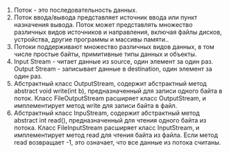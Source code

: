 <ol>
<li> Поток - это последовательность данных.
</li> 
<li> Поток ввода/вывода представляет источник ввода или пункт назначения вывода.
Поток может представлять множество различных видов источников и
направления, включая файлы дисков, устройства, другие программы и
массивы памяти..
</li>
<li> Потоки поддерживают множество различных видов данных, в том числе простые
байты, примитивные типы данных и объекты.
</li>
<li> Input Stream - читает данные из source, один элемент за один раз.
Output Stream - записывает данные в destination, один элемент за один раз.
</li>
<li> Абстрактный класс OutputStream, содержит абстрактный метод abstract void write(int b), предназначенный для записи одного байта в поток. Класс FileOutputStream расширяет класс OutputStream, и имплементирует метод write для записи байта в файл.
</li>
<li> Абстрактный класс InpuStream, содержит абстрактный метод abstract int read(), предназначенный для чтения одного байта из потока. Класс FileInputStream расширяет класс InputStream, и имплементирует метод read для чтения байта из файла. Если метод read возвращает -1, это означает, что все данные из потока считаны.
</li>
</ol>